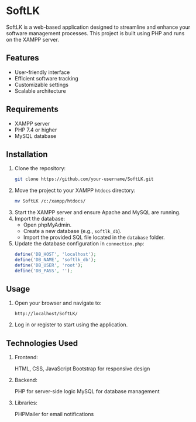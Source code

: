 # SoftLK

SoftLK is a web-based application designed to streamline and enhance your software management processes. This project is built using PHP and runs on the XAMPP server.

## Features

- User-friendly interface
- Efficient software tracking
- Customizable settings
- Scalable architecture

## Requirements

- XAMPP server
- PHP 7.4 or higher
- MySQL database

## Installation

1. Clone the repository:
    ```bash
    git clone https://github.com/your-username/SoftLK.git
    ```
2. Move the project to your XAMPP `htdocs` directory:
    ```bash
    mv SoftLK /c:/xampp/htdocs/
    ```
3. Start the XAMPP server and ensure Apache and MySQL are running.
4. Import the database:
    - Open phpMyAdmin.
    - Create a new database (e.g., `softlk_db`).
    - Import the provided SQL file located in the `database` folder.
5. Update the database configuration in `connection.php`:
    ```php
    define('DB_HOST', 'localhost');
    define('DB_NAME', 'softlk_db');
    define('DB_USER', 'root');
    define('DB_PASS', '');
    ```

## Usage

1. Open your browser and navigate to:
    ```
    http://localhost/SoftLK/
    ```
2. Log in or register to start using the application.

## Technologies Used

1. Frontend:

    HTML, CSS, JavaScript
    Bootstrap for responsive design

2. Backend:

    PHP for server-side logic
    MySQL for database management

3. Libraries:

    PHPMailer for email notifications